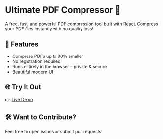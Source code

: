 # Ultimate PDF Compressor 📄

A free, fast, and powerful PDF compression tool built with React. Compress your PDF files instantly with no quality loss!

## 🚀 Features

- Compress PDFs up to 90% smaller
- No registration required
- Runs entirely in the browser – private & secure
- Beautiful modern UI

## 🌐 Try It Out

👉 [Live Demo](https://your-username.github.io/pdf-compressor/ )

## 🛠️ Want to Contribute?

Feel free to open issues or submit pull requests!
